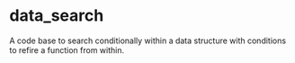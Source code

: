 # data_search
A code base to search conditionally within a data structure with conditions to refire a function from within.
